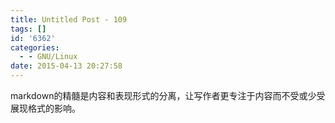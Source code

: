 ```yaml
---
title: Untitled Post - 109
tags: []
id: '6362'
categories:
  - - GNU/Linux
date: 2015-04-13 20:27:58
---
```


markdown的精髓是内容和表现形式的分离，让写作者更专注于内容而不受或少受展现格式的影响。